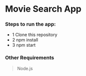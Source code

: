 # Movie Search App

### Steps to run the app:
- 1 Clone this repository
- 2 npm install
- 3 npm start
### Other Requirements
> Node.js
